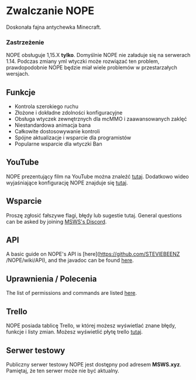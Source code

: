 # Zwalczanie NOPE

Doskonała fajna antychewka Minecraft.

### Zastrzeżenie

NOPE obsługuje 1,15.X **tylko**. Domyślnie NOPE nie załaduje się na serwerach
1.14. Podczas zmiany yml wtyczki może rozwiązać ten problem, prawdopodobnie NOPE
będzie miał wiele problemów w przestarzałych wersjach.

## Funkcje

- Kontrola szerokiego ruchu
- Złożone i dokładne zdolności konfiguracyjne
- Obsługa wtyczek zewnętrznych dla mcMMO i zaawansowanych zaklęć
- Niestandardowa animacja bana
- Całkowite dostosowywanie kontroli
- Spójne aktualizacje i wsparcie dla programistów
- Popularne wsparcie dla wtyczki Ban

## YouTube

NOPE prezentujący film na YouTube można znaleźć
[tutaj](https://www.youtube.com/watch?v=QNumBz-Phwg). Dodatkowo wideo
wyjaśniające konfigurację NOPE znajduje się
[tutaj](https://www.youtube.com/watch?v=XVuXKsJEAkQ).

## Wsparcie

Proszę zgłosić fałszywe flagi, błędy lub sugestie tutaj. General questions can
be asked by joining [MSWS's Discord](https://nope.msws.xyz/discord).

## API

A basic guide on NOPE's API is \[here\](https://github.com/STEVIEBEENZ
/NOPE/wiki/API), and the javadoc can be found [here](http://docs.msws.xyz).

## Uprawnienia / Polecenia

The list of permissions and commands are listed
[here](https://github.com/STEVIEBEENZ/NOPE/wiki/Permissions).

## Trello

NOPE posiada tablicę Trello, w której możesz wyświetlać znane błędy, funkcje i
listy zmian. Możesz wyświetlić płytę trello
[tutaj](https://nope.msws.xyz/trello).

## Serwer testowy

Publiczny serwer testowy NOPE jest dostępny pod adresem **MSWS.xyz**. Pamiętaj,
że ten serwer może nie być aktualny.
